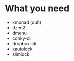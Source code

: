 What you need
==============
- xmonad (duh)
- dzen2
- dmenu
- conky-cli
- dropbox-cli
- xautolock
- slimlock
